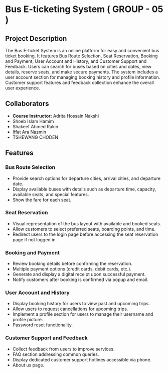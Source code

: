 # Bus E-ticketing System ( GROUP - 05 )

## Project Description

The Bus E-ticket System is an online platform for easy and convenient bus ticket booking. It features Bus Route Selection, Seat Reservation, Booking and Payment, User Account and History, and Customer Support and Feedback. Users can search for buses based on cities and dates, view details, reserve seats, and make secure payments. The system includes a user account section for managing booking history and profile information. Customer support features and feedback collection enhance the overall user experience.

## Collaborators

- **Course Instructor:** Adrita Hossain Nakshi
- Shoeb Islam Hamim
- Shakeef Ahmed Rakin
- Iffat Ara Nazmin
- TSHEWANG CHODEN

## Features

### Bus Route Selection

- Provide search options for departure cities, arrival cities, and departure date.
- Display available buses with details such as departure time, capacity, available seats, and special features.
- Show the fare for each seat.

### Seat Reservation

- Visual representation of the bus layout with available and booked seats.
- Allow customers to select preferred seats, boarding points, and time.
- Redirect users to the login page before accessing the seat reservation page if not logged in.

### Booking and Payment

- Review booking details before confirming the reservation.
- Multiple payment options (credit cards, debit cards, etc.).
- Generate and display a digital receipt upon successful payment.
- Notify customers after booking is confirmed via popup and email.

### User Account and History

- Display booking history for users to view past and upcoming trips.
- Allow users to request cancellations for upcoming trips.
- Implement a profile section for users to manage their username and profile picture.
- Password reset functionality.

### Customer Support and Feedback

- Collect feedback from users to improve services.
- FAQ section addressing common queries.
- Display dedicated customer support hotlines accessible via phone.
- About us page.
